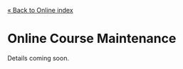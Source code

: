 [&laquo; Back to Online index](index.md)

Online Course Maintenance
=========================

Details coming soon.
